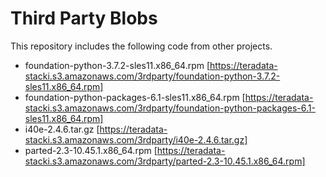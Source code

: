 # Third Party Blobs

This repository includes the following code from other projects.

* foundation-python-3.7.2-sles11.x86_64.rpm [https://teradata-stacki.s3.amazonaws.com/3rdparty/foundation-python-3.7.2-sles11.x86_64.rpm]
* foundation-python-packages-6.1-sles11.x86_64.rpm [https://teradata-stacki.s3.amazonaws.com/3rdparty/foundation-python-packages-6.1-sles11.x86_64.rpm]
* i40e-2.4.6.tar.gz [https://teradata-stacki.s3.amazonaws.com/3rdparty/i40e-2.4.6.tar.gz]
* parted-2.3-10.45.1.x86_64.rpm [https://teradata-stacki.s3.amazonaws.com/3rdparty/parted-2.3-10.45.1.x86_64.rpm]
